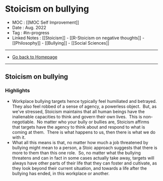 # Stoicism on bullying
- MOC : [[MOC Self Improvement]]
- Date : Aug. 2022
- Tag : #in-progress
- Linked Notes : [[Stoicism]] - [[R-Stoicism on negative thoughts]] - [[Philosophy]] - [[Bullying]] - [[Social Sciences]]
-------------------
- [Go back to Homepage](https://misudashi.ga/)
-----

## Stoicism on bullying
### Highlights
- Workplace bullying targets hence typically feel humiliated and betrayed.  They also feel robbed of a sense of agency, a powerless object.  But, as we’ve stressed, Stoicism maintains that all human beings have the inalienable capacities to think and govern their own lives.  This is non-negotiable.  No matter who your bully or bullies are, Stoicism affirms that targets have the agency to think about and respond to what is coming at them.  There is what happens to us, then there is what we do with it.
- What all this means is that, no matter how much a job threatened by bullying might mean to a person, a Stoic approach suggests that there is more to them than this one role.  So, no matter what the bullying threatens and can in fact in some cases actually take away, targets will always have other parts of their life that they can foster and cultivate, as they look beyond their current situation, and towards a life after the bullying has ended, in this workplace or another.